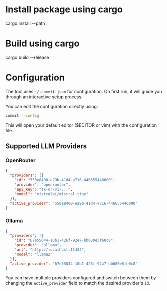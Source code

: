 # Install package using cargo
cargo install --path .

# Build using cargo
cargo build --release

# Configuration
The tool uses `~/.commit.json` for configuration. On first run, it will guide you through an interactive setup process.

You can edit the configuration directly using:
```bash
commit --config
```
This will open your default editor ($EDITOR or vim) with the configuration file.

## Supported LLM Providers

### OpenRouter
```json
{
  "providers": [{
    "id": "550e8400-e29b-41d4-a716-446655440000",
    "provider": "openrouter",
    "api_key": "sk-or-v1-...",
    "model": "mistralai/mistral-tiny"
  }],
  "active_provider": "550e8400-e29b-41d4-a716-446655440000"
}
```

### Ollama
```json
{
  "providers": [{
    "id": "67e55044-10b1-426f-9247-bb680e5fe0c8",
    "provider": "ollama",
    "url": "http://localhost:11434",
    "model": "llama2"
  }],
  "active_provider": "67e55044-10b1-426f-9247-bb680e5fe0c8"
}
```

You can have multiple providers configured and switch between them by changing the `active_provider` field to match the desired provider's `id`.
